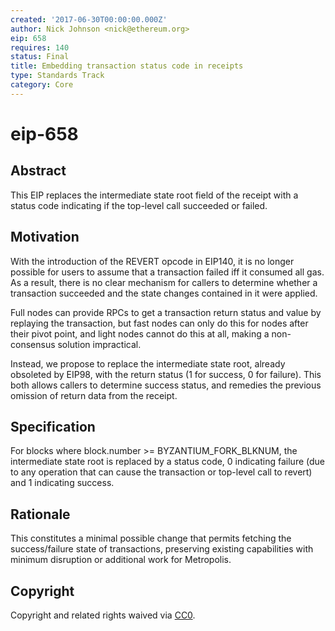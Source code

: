 ```yaml
---
created: '2017-06-30T00:00:00.000Z'
author: Nick Johnson <nick@ethereum.org>
eip: 658
requires: 140
status: Final
title: Embedding transaction status code in receipts
type: Standards Track
category: Core
---
```


# eip-658

## Abstract

This EIP replaces the intermediate state root field of the receipt with a status code indicating if the top-level call succeeded or failed.

## Motivation

With the introduction of the REVERT opcode in EIP140, it is no longer possible for users to assume that a transaction failed iff it consumed all gas. As a result, there is no clear mechanism for callers to determine whether a transaction succeeded and the state changes contained in it were applied.

Full nodes can provide RPCs to get a transaction return status and value by replaying the transaction, but fast nodes can only do this for nodes after their pivot point, and light nodes cannot do this at all, making a non-consensus solution impractical.

Instead, we propose to replace the intermediate state root, already obsoleted by EIP98, with the return status \(1 for success, 0 for failure\). This both allows callers to determine success status, and remedies the previous omission of return data from the receipt.

## Specification

For blocks where block.number &gt;= BYZANTIUM\_FORK\_BLKNUM, the intermediate state root is replaced by a status code, 0 indicating failure \(due to any operation that can cause the transaction or top-level call to revert\) and 1 indicating success.

## Rationale

This constitutes a minimal possible change that permits fetching the success/failure state of transactions, preserving existing capabilities with minimum disruption or additional work for Metropolis.

## Copyright

Copyright and related rights waived via [CC0](https://creativecommons.org/publicdomain/zero/1.0/).

